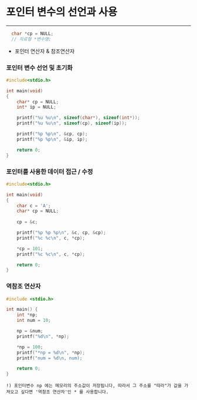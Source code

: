 # 포인터 변수의 선언과 사용 
---

```c 
  char *cp = NULL; 
  // 자료형 *변수명; 
``` 

* 포인터 연산자 
& 참조연산자  

### 포인터 변수 선언 및 초기화 

```c
#include<stdio.h>

int main(void)
{ 
    char* cp = NULL;
    int* ip = NULL;

    printf("%u %u\n", sizeof(char*), sizeof(int*));
    printf("%u %u\n", sizeof(cp), sizeof(ip));

    printf("%p %p\n", &cp, cp);
    printf("%p %p\n", &ip, ip);

    return 0;
}
```

### 포인터를 사용한 데이터 접근 / 수정 

```c
#include<stdio.h>

int main(void)
{ 
    char c = 'A';
    char* cp = NULL;
    
    cp = &c;

    printf("%p %p %p\n", &c, cp, &cp);
    printf("%c %c\n", c, *cp);

    *cp = 101;
    printf("%c %c\n", c, *cp);

    return 0;
}
``` 

### 역참조 연산자

```c 
#include <stdio.h>

int main() {
    int *np; 
    int num = 10; 

    np = &num; 
    printf("%d\n", *np);

    *np = 100; 
    printf("*np = %d\n", *np);
    printf("num = %d\n, num);

    return 0; 
}
```

    !) 포인터변수 np 에는 메모리의 주소값이 저장됩니다, 따라서 그 주소를 "따라"가 값을 가져오고 싶다면 '역참조 연산자'인 * 를 사용합니다.

<br/>
<br/>